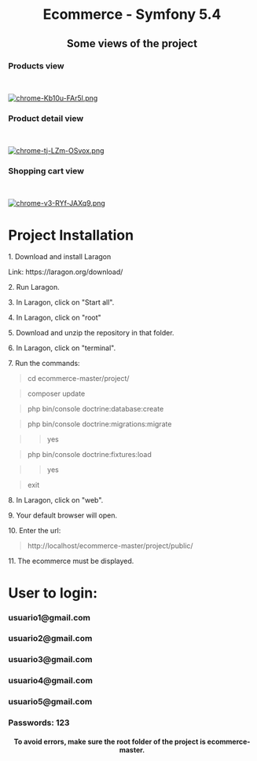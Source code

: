 <h1 align="center">
  <p>
    Ecommerce - Symfony 5.4
  </p>
</h1>

<h2 align="center">
  <p>Some views of the project</p>
</h2>

<h3 align="left">
  Products view
</h3>

<br>

[![chrome-Kb10u-FAr5l.png](https://i.postimg.cc/ZRJwqH4g/chrome-Kb10u-FAr5l.png)](https://postimg.cc/sB0Y6pB9)

<h3 align="left">
  Product detail view
</h3>

<br>

[![chrome-tj-LZm-OSvox.png](https://i.postimg.cc/J02xPWZV/chrome-tj-LZm-OSvox.png)](https://postimg.cc/XB99YmsQ)

<h3 align="left">
  Shopping cart view
</h3>

<br>

[![chrome-v3-RYf-JAXq9.png](https://i.postimg.cc/PxK2vDqq/chrome-v3-RYf-JAXq9.png)](https://postimg.cc/PppmBPYG)

# Project Installation

<p>1. Download and install Laragon</p>

<p>Link: https://laragon.org/download/</p>

<p>2. Run Laragon.</p>

<p>3. In Laragon, click on "Start all".</p>

<p>4. In Laragon, click on "root"</p>

<p>5. Download and unzip the repository in that folder.</p>

<p>6. In Laragon, click on "terminal".</p>

<p>7. Run the commands:</p>

>cd ecommerce-master/project/

>composer update

>php bin/console doctrine:database:create

>php bin/console doctrine:migrations:migrate

> > yes

>php bin/console doctrine:fixtures:load

> > yes

> exit

<p>8. In Laragon, click on "web".</p>

<p>9. Your default browser will open.</p>

<p>10. Enter the url:</p>

> http://localhost/ecommerce-master/project/public/

<p>11. The ecommerce must be displayed.</p>

# User to login:

<h3>usuario1@gmail.com</h3>

<h3>usuario2@gmail.com</h3>

<h3>usuario3@gmail.com</h3>

<h3>usuario4@gmail.com</h3>

<h3>usuario5@gmail.com</h3>

<h3>Passwords: 123</h3>

<h4 align="center">To avoid errors, make sure the root folder of the project is ecommerce-master.
